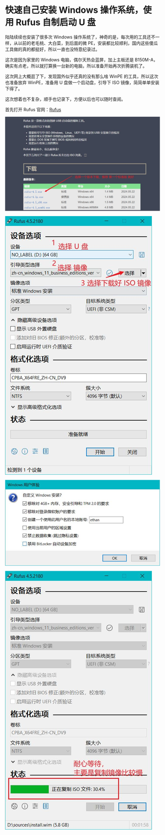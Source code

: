 # 快速自己安装 Windows 操作系统，使用 Rufus 自制启动 U 盘

陆陆续续也安装了很多次 Windows 操作系统了，神奇的是，每次用的工具还不一样，从以前的老毛桃、大白菜，到后面的微 PE，安装都比较顺利，国内这些傻瓜工具做的真的都挺好，所以一直也没特意纪录过。

这次是因为家里的 Windows 电脑，偶尔天热会蓝屏，加上主板还是 B150M-A，确实有点老，所以就打算换一台新的电脑，所以准备开始再次折腾装机了。

这次网上大概逛了下，发现国外似乎还真的没有那么啥 WinPE 的工具，所以这次也准备放弃 WinPE，准备用 U 盘做一个启动盘，引导下 ISO 镜像，简简单单安装下得了。

这次想着也不复杂，顺手也记录下，方便以后也可以随时查阅。

首先打开 Rufus 官网：[Rufus](https://rufus.ie/zh)

![R_24-09-29-22-25-15_80](./assets/20240929-快速自己安装Windows操作系统使用Rufus自制启动U盘/R_24-09-29-22-25-15_80.jpg)

![R_24-09-29-22-20-12_80](./assets/20240929-快速自己安装Windows操作系统使用Rufus自制启动U盘/R_24-09-29-22-20-12_80.jpg)

![R_24-09-29-22-20-58_80](./assets/20240929-快速自己安装Windows操作系统使用Rufus自制启动U盘/R_24-09-29-22-20-58_80.jpg)

![R_24-09-29-22-23-29_80](./assets/20240929-快速自己安装Windows操作系统使用Rufus自制启动U盘/R_24-09-29-22-23-29_80.jpg)

